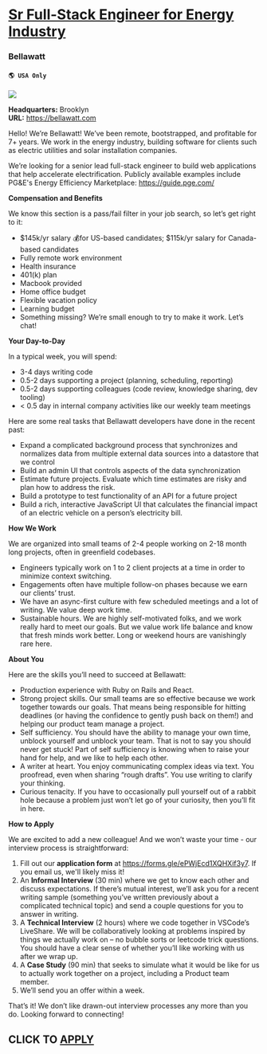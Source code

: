 # [Sr Full-Stack Engineer for Energy Industry](https://www.remotewlb.com/apply/sr-full-stack-engineer-for-energy-industry)  
### Bellawatt  
#### `🌎 USA Only`  
![](https://we-work-remotely.imgix.net/logos/0124/2413/logo.gif?ixlib=rails-4.0.0&w=50&h=50&dpr=2&fit=fill&auto=compress)

**Headquarters:** Brooklyn  
**URL:** https://bellawatt.com

Hello! We’re Bellawatt! We’ve been remote, bootstrapped, and profitable for 7+ years. We work in the energy industry, building software for clients such as electric utilities and solar installation companies.  
  
We’re looking for a senior lead full-stack engineer to build web applications that help accelerate electrification. Publicly available examples include PG&E's Energy Efficiency Marketplace: https://guide.pge.com/  
  

**Compensation and Benefits**

We know this section is a pass/fail filter in your job search, so let’s get right to it:

  * $145k/yr salary 💰for US-based candidates; $115k/yr salary for Canada-based candidates
  * Fully remote work environment
  * Health insurance
  * 401(k) plan
  * Macbook provided
  * Home office budget
  * Flexible vacation policy
  * Learning budget
  * Something missing? We’re small enough to try to make it work. Let’s chat!

  

**Your Day-to-Day**

In a typical week, you will spend:

  * 3-4 days writing code
  * 0.5-2 days supporting a project (planning, scheduling, reporting)
  * 0.5-2 days supporting colleagues (code review, knowledge sharing, dev tooling)
  * < 0.5 day in internal company activities like our weekly team meetings

  
Here are some real tasks that Bellawatt developers have done in the recent past:

  * Expand a complicated background process that synchronizes and normalizes data from multiple external data sources into a datastore that we control
  * Build an admin UI that controls aspects of the data synchronization
  * Estimate future projects. Evaluate which time estimates are risky and plan how to address the risk.
  * Build a prototype to test functionality of an API for a future project
  * Build a rich, interactive JavaScript UI that calculates the financial impact of an electric vehicle on a person’s electricity bill.

  

**How We Work**

We are organized into small teams of 2-4 people working on 2-18 month long projects, often in greenfield codebases.

  * Engineers typically work on 1 to 2 client projects at a time in order to minimize context switching.
  * Engagements often have multiple follow-on phases because we earn our clients’ trust.
  * We have an async-first culture with few scheduled meetings and a lot of writing. We value deep work time.
  * Sustainable hours. We are highly self-motivated folks, and we work really hard to meet our goals. But we value work life balance and know that fresh minds work better. Long or weekend hours are vanishingly rare here.

  

**About You**

Here are the skills you’ll need to succeed at Bellawatt:

  * Production experience with Ruby on Rails and React. 
  * Strong project skills. Our small teams are so effective because we work together towards our goals. That means being responsible for hitting deadlines (or having the confidence to gently push back on them!) and helping our product team manage a project.
  * Self sufficiency. You should have the ability to manage your own time, unblock yourself and unblock your team. That is not to say you should never get stuck! Part of self sufficiency is knowing when to raise your hand for help, and we like to help each other.
  * A writer at heart. You enjoy communicating complex ideas via text. You proofread, even when sharing “rough drafts”. You use writing to clarify your thinking.
  * Curious tenacity. If you have to occasionally pull yourself out of a rabbit hole because a problem just won’t let go of your curiosity, then you’ll fit in here.

  

**How to Apply**

We are excited to add a new colleague! And we won’t waste your time - our interview process is straightforward:

  1. Fill out our **application form** at https://forms.gle/ePWjEcd1XQHXif3y7. If you email us, we'll likely miss it!
  2. An **Informal Interview** (30 min) where we get to know each other and discuss expectations. If there’s mutual interest, we’ll ask you for a recent writing sample (something you’ve written previously about a complicated technical topic) and send a couple questions for you to answer in writing.
  3. A **Technical Interview** (2 hours) where we code together in VSCode’s LiveShare. We will be collaboratively looking at problems inspired by things we actually work on – no bubble sorts or leetcode trick questions. You should have a clear sense of whether you’ll like working with us after we wrap up.
  4. A **Case Study** (90 min) that seeks to simulate what it would be like for us to actually work together on a project, including a Product team member.
  5. We’ll send you an offer within a week.

That’s it! We don’t like drawn-out interview processes any more than you do. Looking forward to connecting!  
  

  
## CLICK TO [APPLY](https://www.remotewlb.com/apply/sr-full-stack-engineer-for-energy-industry)

